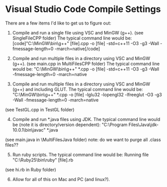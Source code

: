 # Visual Studio Code Compile Settings
There are a few items I'd like to get us to figure out:

1. Compile and run a single file using VSC and MinGW (g++). (see SingleFileCPP folder) The typical command line would be:
[code]"C:\MinGW\bin\g++" \[file\].cpp  -o \[file\]  -std=c++11 -O3 -g3 -Wall -fmessage-length=0 -march=native[/code]
2. Compile and run multiple files in a directory using VSC and MinGW (g++). (see main.cpp in MultiFilesCPP folder) The typical command line would be:
"C:\MinGW\bin\g++" *.cpp  -o \[file\]  -std=c++11 -O3 -g3 -Wall -fmessage-length=0 -march=native




3. Compile and run multiple files in a directory using VSC and MinGW (g++) and including GLUT. The typical command line would be:
"C:\MinGW\bin\g++" *.cpp  -o \[file\] -lglu32 -lopengl32 -lfreeglut -O3 -g3 -Wall -fmessage-length=0 -march=native

(see TestGL.cpp in TestGL folder)


4. Compile and run *.java files using JDK.  The typical command line would be (note it is directory/version dependent):
"C:\Program Files\Java\jdk-10.0.1\bin\javac" *.java

(see main.java in \MultiFilesJava folder)
note: do we want to purge all .class files??


5. Run ruby scripts. The typical command line would be:
Running file "C:\Ruby25\bin\ruby" \[file\].rb

(see hi.rb in Ruby folder)


6. Allow for all of this on Mac and PC (and linux?).
